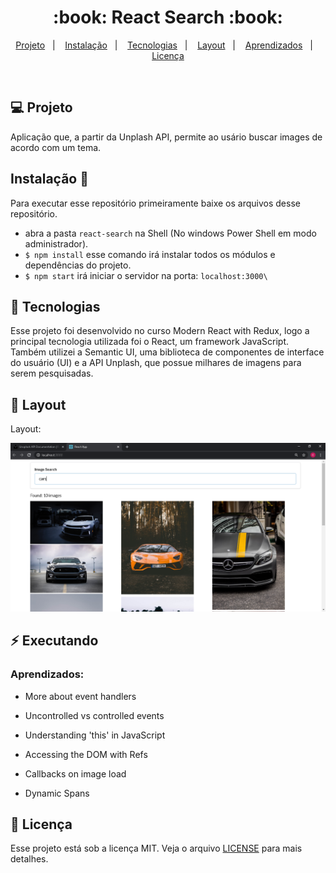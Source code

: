<h1 align="center">
  :book: React Search :book:
</h1>

<p align="center">
<a href="#-projeto">Projeto</a>&nbsp;&nbsp;&nbsp;|&nbsp;&nbsp;&nbsp;
  <a href="#instalação-rocket">Instalação</a>&nbsp;&nbsp;&nbsp;|&nbsp;&nbsp;&nbsp;
  <a href="#rocket-tecnologias">Tecnologias</a>&nbsp;&nbsp;&nbsp;|&nbsp;&nbsp;&nbsp;  
  <a href="#-layout">Layout</a>&nbsp;&nbsp;&nbsp;|&nbsp;&nbsp;&nbsp;
  <a href="#zap-executando">Aprendizados</a>&nbsp;&nbsp;&nbsp;|&nbsp;&nbsp;&nbsp;
  <a href="#memo-licença">Licença</a>
</p>

<br>

## 💻 Projeto

Aplicação que, a partir da Unplash API, permite ao usário buscar images de acordo com um tema.

## Instalação 🚀

Para executar esse repositório primeiramente baixe os arquivos desse repositório.

- abra a pasta `react-search` na Shell (No windows Power Shell em modo administrador). 
- `$ npm install` esse comando irá instalar todos os módulos e dependências do projeto.
- `$ npm start` irá iniciar o servidor na porta: `localhost:3000\` 

## :rocket: Tecnologias

Esse projeto foi desenvolvido no curso Modern React with Redux, logo a principal tecnologia utilizada foi o React, um framework JavaScript. Também utilizei a Semantic UI, uma biblioteca de componentes de interface do usuário (UI) e a API Unplash, que possue milhares de imagens para serem pesquisadas.

## 🎨 Layout

Layout: 

![Layout do projeto](https://github.com/ChristySchott/react-search/blob/master/react-search.PNG)


## :zap: Executando

### Aprendizados:

- More about event handlers

- Uncontrolled vs controlled events

- Understanding 'this' in JavaScript

- Accessing the DOM with Refs

- Callbacks on image load

- Dynamic Spans


## :memo: Licença

Esse projeto está sob a licença MIT. Veja o arquivo [LICENSE](LICENSE.md) para mais detalhes.

